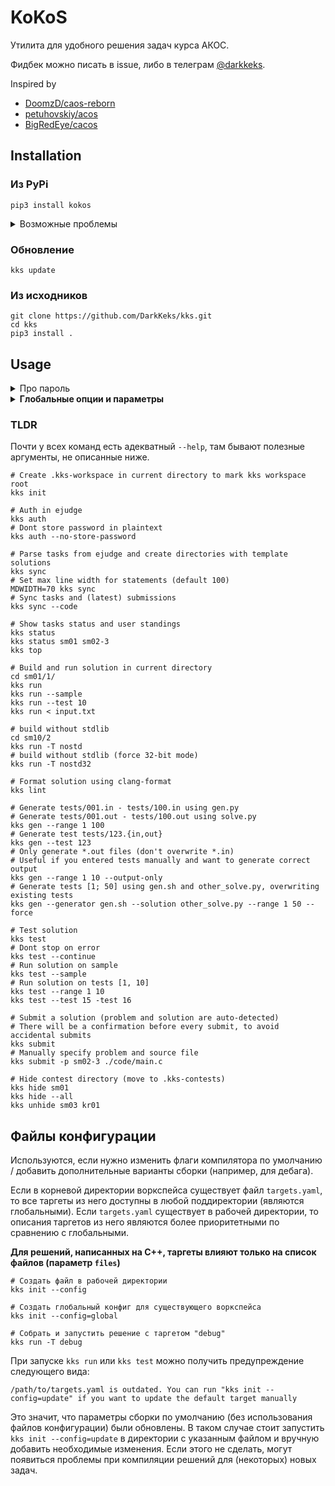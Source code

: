 # KoKoS

Утилита для удобного решения задач курса АКОС.

Фидбек можно писать в issue, либо в телеграм [@darkkeks](https://t.me/darkkeks).

Inspired by
- [DoomzD/caos-reborn](https://github.com/DoomzD/caos-reborn)
- [petuhovskiy/acos](https://github.com/petuhovskiy/acos)
- [BigRedEye/cacos](https://github.com/BigRedEye/cacos)

## Installation

### Из PyPi

```shell
pip3 install kokos 
```

<details>
  <summary>Возможные проблемы</summary>
  
  - Скрипт не добавлен в `PATH`. При установке будет варнинг такого вида:

    ```
    WARNING: The script kks is installed in '/home/darkkeks/.local/bin' which is not on PATH.
    Consider adding this directory to PATH or, if you prefer to suppress this warning, use --no-warn-script-location.
    ```

    Чтобы добавить его в `PATH`, можно дописать подобную строку в `.bashrc`/`.zshrc`:
    ```shell
    PATH="/home/darkkeks/.local/bin":"$PATH"
    ```
</details>

### Обновление

```shell
kks update
```

### Из исходников

```shell script
git clone https://github.com/DarkKeks/kks.git
cd kks
pip3 install .
```

## Usage

<details>
  <summary>Про пароль</summary>

  Для использования не обязательна авторизация в ejudge.
  Сборка, линтер, тестирование и генерация тестов будет работать без авторизации.
  
  Также, у `kks auth` есть флаг `--no-store-password`, который сохранит локально только логин и id контеста, но не пароль.
  Пароль будет запрашиваться каждый раз, когда сессия протухает.
  
  Без этого флага, пароль хранится в **plaintext** в файле `~/.kks/config.ini`.
</details>

<details>
  <summary><b>Глобальные опции и параметры</b></summary>

  Настраиваемые параметры (данные для авторизации и глобальные опции) хранятся в файле `~/.kks/config.ini`

  #### Auth
  Данные для авторизации в Ejudge

  Доступные опции - `login`, `contest`, `password` (опционально)

  #### Options
  Глобальные опции, можно переопределять через переменные окружения

  Опции:
   - `mdwidth` (по умолчанию `100`) - максимальная ширина текста в условиях при конвертации в Markdown
   - `max-kr` - считать максимальные баллы для тестирующихся задач из КР (`kks top --max`). Результаты могут значительно отличаться от реальных баллов.
   - `deadline-warning-days` - за сколько дней до дедлайна выделять контест в выводе `kks deadlines` и `kks status --todo` (по умолчанию - 1 день)
   - `sort-todo-by-deadline` (по умолчанию `True`) - включить сортировку по дедлайнам в `kks status --todo`
   - `global-opt-out` - отказаться от отправки статистики для глобального рейтинга
   - `save-html-statements`, `save-md-statements` (по умолчанию оба значения `true`) - выбор формата сохранения условий при синхронизации

  Имена переменных окружения, если они используются, должны быть в upper-case. Например, для переопределения опции `save-html-statements` используется переменная окружения `SAVE_HTML_STATEMENTS`

</details>

[comment]: <> (### Демо)

[comment]: <> (<!--suppress HtmlDeprecatedAttribute -->)

[comment]: <> (<p align="center">)

[comment]: <> (    <a href="https://asciinema.org/a/gurNCntp5t6ocRp2dW8vvWO7v" target="_blank">)

[comment]: <> (        <!--suppress HtmlRequiredAltAttribute -->)

[comment]: <> (        <img src="https://asciinema.org/a/gurNCntp5t6ocRp2dW8vvWO7v.svg" />)

[comment]: <> (    </a>)

[comment]: <> (</p>)

### TLDR

Почти у всех команд есть адекватный `--help`, там бывают полезные аргументы, не описанные ниже.

```shell script
# Create .kks-workspace in current directory to mark kks workspace root
kks init

# Auth in ejudge
kks auth
# Dont store password in plaintext
kks auth --no-store-password

# Parse tasks from ejudge and create directories with template solutions
kks sync
# Set max line width for statements (default 100)
MDWIDTH=70 kks sync
# Sync tasks and (latest) submissions
kks sync --code

# Show tasks status and user standings
kks status
kks status sm01 sm02-3
kks top

# Build and run solution in current directory
cd sm01/1/
kks run
kks run --sample
kks run --test 10
kks run < input.txt

# build without stdlib
cd sm10/2
kks run -T nostd
# build without stdlib (force 32-bit mode)
kks run -T nostd32

# Format solution using clang-format
kks lint

# Generate tests/001.in - tests/100.in using gen.py
# Generate tests/001.out - tests/100.out using solve.py
kks gen --range 1 100
# Generate test tests/123.{in,out}
kks gen --test 123
# Only generate *.out files (don't overwrite *.in)
# Useful if you entered tests manually and want to generate correct output
kks gen --range 1 10 --output-only
# Generate tests [1; 50] using gen.sh and other_solve.py, overwriting existing tests
kks gen --generator gen.sh --solution other_solve.py --range 1 50 --force

# Test solution
kks test
# Dont stop on error
kks test --continue
# Run solution on sample
kks test --sample
# Run solution on tests [1, 10]
kks test --range 1 10
kks test --test 15 -test 16

# Submit a solution (problem and solution are auto-detected)
# There will be a confirmation before every submit, to avoid accidental submits
kks submit
# Manually specify problem and source file
kks submit -p sm02-3 ./code/main.c

# Hide contest directory (move to .kks-contests)
kks hide sm01
kks hide --all
kks unhide sm03 kr01
```

## Файлы конфигурации

Используются, если нужно изменить флаги компилятора по умолчанию / добавить дополнительные варианты сборки (например, для дебага).

Если в корневой директории воркспейса существует файл `targets.yaml`, то все таргеты из него доступны в любой поддиректории (являются глобальными).
Если `targets.yaml` существует в рабочей директории, то описания таргетов из него являются более приоритетными по сравнению с глобальными.

**Для решений, написанных на C++, таргеты влияют только на список файлов (параметр `files`)**

```shell script
# Создать файл в рабочей директории
kks init --config

# Создать глобальный конфиг для существующего воркспейса
kks init --config=global

# Собрать и запустить решение с таргетом "debug"
kks run -T debug
```

При запуске `kks run` или `kks test` можно получить предупреждение следующего вида:

```
/path/to/targets.yaml is outdated. You can run "kks init --config=update" if you want to update the default target manually
```

Это значит, что параметры сборки по умолчанию (без использования файлов конфигурации) были обновлены.
В таком случае стоит запустить `kks init --config=update` в директории с указанным файлом и вручную добавить необходимые изменения.
Если этого не cделать, могут появиться проблемы при компиляции решений для (некоторых) новых задач.
